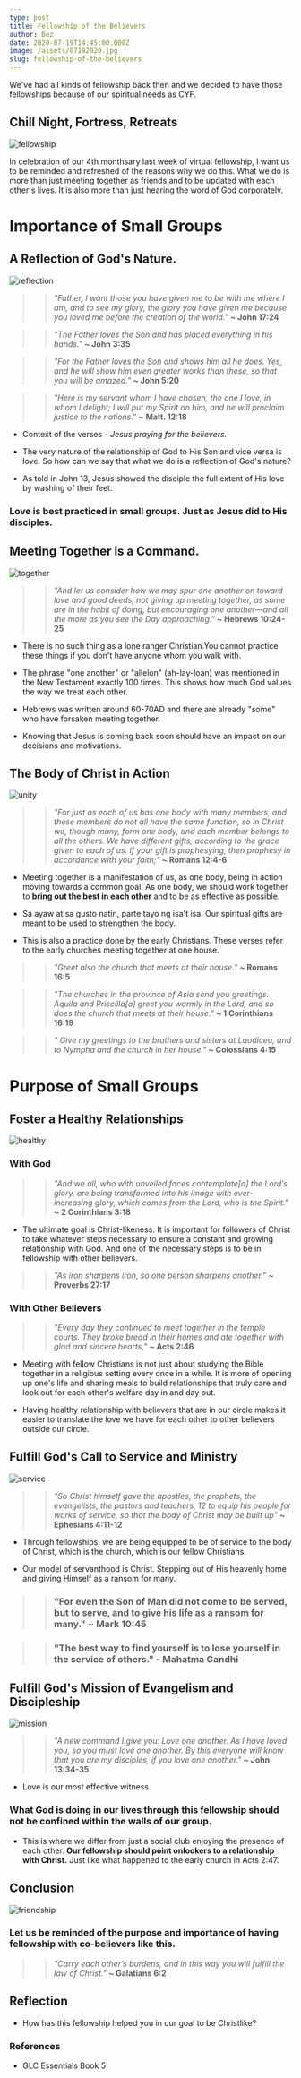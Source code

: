 ```yaml
---
type: post
title: Fellowship of the Believers
author: Bez
date: 2020-07-19T14:45:00.000Z
image: /assets/07192020.jpg
slug: fellowship-of-the-believers
---
```

We've had all kinds of fellowship back then and we decided to have those fellowships because of our spiritual needs as CYF.

## Chill Night, Fortress, Retreats
![fellowship](fellowship.png)

In celebration of our 4th monthsary last week of virtual fellowship, I want us to be reminded and refreshed of the reasons why we do this. What we do is more than just meeting together as friends and to be updated with each other's lives. It is also more than just hearing the word of God corporately.

# Importance of Small Groups

## A Reflection of God's Nature.
![reflection](https://media.giphy.com/media/bGKwg866p2Ita/giphy.gif)

>> *"Father, I want those you have given me to be with me where I am, and to see my glory, the glory you have given me because you loved me before the creation of the world."* **~ John 17:24**

>> *"The Father loves the Son and has placed everything in his hands."* **~ John 3:35**

>> *"For the Father loves the Son and shows him all he does. Yes, and he will show him even greater works than these, so that you will be amazed."* **~ John 5:20**

>> *"Here is my servant whom I have chosen, the one I love, in whom I delight; I will put my Spirit on him, and he will proclaim justice to the nations."* **~ Matt. 12:18**

- Context of the verses - *Jesus praying for the believers.*

- The very nature of the relationship of God to His Son and vice versa is love. So how can we say that what we do is a reflection of God's nature? 

- As told in John 13, Jesus showed the disciple the full extent of His love by washing of their feet.

### Love is best practiced in small groups. Just as Jesus did to His disciples.

## Meeting Together is a Command. 
![together](https://media.giphy.com/media/dSetNZo2AJfptAk9hp/giphy.gif)

>> *"And let us consider how we may spur one another on toward love and good deeds, not giving up meeting together, as some are in the habit of doing, but encouraging one another—and all the more as you see the Day approaching."* **~ Hebrews 10:24-25**

- There is no such thing as a lone ranger Christian.You cannot practice these things if you don't have anyone whom you walk with.

- The phrase "one another" or "allelon" (ah-lay-loan) was mentioned in the New Testament exactly 100 times. This shows how much God values the way we treat each other.

- Hebrews was written around 60-70AD and there are already "some" who have forsaken meeting together.

- Knowing that Jesus is coming back soon should have an impact on our decisions and motivations.

## The Body of Christ in Action
![unity](https://media.giphy.com/media/rj12FejFUysTK/giphy.gif)

>> *"For just as each of us has one body with many members, and these members do not all have the same function, so in Christ we, though many, form one body, and each member belongs to all the others. We have different gifts, according to the grace given to each of us. If your gift is prophesying, then prophesy in accordance with your faith;"* **~ Romans 12:4-6**

- Meeting together is a manifestation of us, as one body, being in action moving towards a common goal. As one body, we should work together to **bring out the best in each other** and to be as effective as possible.

- Sa ayaw at sa gusto natin, parte tayo ng isa't isa. Our spiritual gifts are meant to be used to strengthen the body.

- This is also a practice done by the early Christians. These verses refer to the early churches meeting together at one house.

>> *"Greet also the church that meets at their house."* **~ Romans 16:5**

>> *"The churches in the province of Asia send you greetings. Aquila and Priscilla[a] greet you warmly in the Lord, and so does the church that meets at their house."* **~ 1 Corinthians 16:19**

>> *" Give my greetings to the brothers and sisters at Laodicea, and to Nympha and the church in her house."* **~ Colossians 4:15**

# Purpose of Small Groups

## Foster a Healthy Relationships
![healthy](https://media.giphy.com/media/8lMQKIZIXiOn0VVs3A/giphy.gif)

### With God
>> *"And we all, who with unveiled faces contemplate[a] the Lord’s glory, are being transformed into his image with ever-increasing glory, which comes from the Lord, who is the Spirit."* **~ 2 Corinthians 3:18**

- The ultimate goal is Christ-likeness. It is important for followers of Christ to take whatever steps necessary to ensure a constant and growing relationship with God. And one of the necessary steps is to be in fellowship with other believers.

>> *"As iron sharpens iron, so one person sharpens another."* **~ Proverbs 27:17**


### With Other Believers
>> *"Every day they continued to meet together in the temple courts. They broke bread in their homes and ate together with glad and sincere hearts,"* **~ Acts 2:46**

- Meeting with fellow Christians is not just about studying the Bible together in a religious setting every once in a while. It is more of opening up one's life and sharing meals to build relationships that truly care and look out for each other's welfare day in and day out.

- Having healthy relationship with believers that are in our circle makes it easier to translate the love we have for each other to other believers outside our circle.

## Fulfill God's Call to Service and Ministry
![service](https://media.giphy.com/media/UT5KSLhKwItfq6Yv6q/giphy.gif)

>> *"So Christ himself gave the apostles, the prophets, the evangelists, the pastors and teachers, 12 to equip his people for works of service, so that the body of Christ may be built up"* **~ Ephesians 4:11-12**

- Through fellowships, we are being equipped to be of service to the body of Christ, which is the church, which is our fellow Christians.

- Our model of servanthood is Christ. Stepping out of His heavenly home and giving Himself as a ransom for many.

>> ### "For even the Son of Man did not come to be served, but to serve, and to give his life as a ransom for many." ~ Mark 10:45

>> ### "The best way to find yourself is to lose yourself in the service of others." - Mahatma Gandhi

## Fulfill God's Mission of Evangelism and Discipleship
![mission](https://media.giphy.com/media/UrIqfsXChpAFpmRP2d/giphy.gif)

>> *"A new command I give you: Love one another. As I have loved you, so you must love one another. By this everyone will know that you are my disciples, if you love one another."* **~ John 13:34-35**

- Love is our most effective witness.

### What God is doing in our lives through this fellowship should not be confined within the walls of our group.

- This is where we differ from just a social club enjoying the presence of each other. **Our fellowship should point onlookers to a relationship with Christ.** Just like what happened to the early church in Acts 2:47.

## Conclusion
![friendship](https://media.giphy.com/media/L0NBGdEtE8tUP6MVwH/giphy.gif)

### Let us be reminded of the purpose and importance of having fellowship with co-believers like this.

>> *"Carry each other’s burdens, and in this way you will fulfill the law of Christ."* **~ Galatians 6:2**

## Reflection
- How has this fellowship helped you in our goal to be Christlike?

### References
- GLC Essentials Book 5

